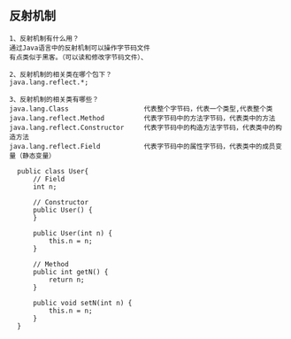 ## 反射机制
    1、反射机制有什么用？
    通过Java语言中的反射机制可以操作字节码文件
    有点类似于黑客。（可以读和修改字节码文件）、
    
    2、反射机制的相关类在哪个包下？
    java.lang.reflect.*;
    
    3、反射机制的相关类有哪些？
    java.lang.Class                   代表整个字节码，代表一个类型,代表整个类
    java.lang.reflect.Method          代表字节码中的方法字节码，代表类中的方法
    java.lang.reflect.Constructor     代表字节码中的构造方法字节码，代表类中的构造方法
    java.lang.reflect.Field           代表字节码中的属性字节码，代表类中的成员变量（静态变量）

      public class User{
          // Field
          int n;

          // Constructor
          public User() {
          }

          public User(int n) {
              this.n = n;
          }

          // Method
          public int getN() {
              return n;
          }

          public void setN(int n) {
              this.n = n;
          }
      }